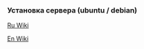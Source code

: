 ### Установка сервера (ubuntu / debian)

[Ru Wiki](http://ru.dont-starve.wikia.com/wiki/%D0%92%D1%8B%D0%B4%D0%B5%D0%BB%D0%B5%D0%BD%D0%BD%D1%8B%D0%B9_%D1%81%D0%B5%D1%80%D0%B2%D0%B5%D1%80/%D0%92%D0%B5%D1%80%D1%81%D0%B8%D1%8F_%D0%B4%D0%BB%D1%8F_linux "Russian wiki")

[En Wiki](https://dontstarve.gamepedia.com/Guides/Don%E2%80%99t_Starve_Together_Dedicated_Servers#Configuration "English Wiki")
